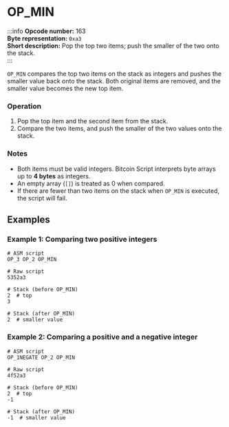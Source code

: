 # OP_MIN

:::info
**Opcode number:** 163  
**Byte representation:** `0xa3`  
**Short description:** Pop the top two items; push the smaller of the two onto the stack.  
:::

`OP_MIN` compares the top two items on the stack as integers and pushes the smaller value back onto the stack. Both original items are removed, and the smaller value becomes the new top item.

### Operation

1. Pop the top item and the second item from the stack.
2. Compare the two items, and push the smaller of the two values onto the stack.

### Notes

- Both items must be valid integers. Bitcoin Script interprets byte arrays up to **4 bytes** as integers.
- An empty array (`[]`) is treated as 0 when compared.
- If there are fewer than two items on the stack when `OP_MIN` is executed, the script will fail.

## Examples

### Example 1: Comparing two positive integers

```shell
# ASM script
OP_3 OP_2 OP_MIN

# Raw script
5352a3

# Stack (before OP_MIN)
2  # top
3

# Stack (after OP_MIN)
2  # smaller value
```

### Example 2: Comparing a positive and a negative integer

```shell
# ASM script
OP_1NEGATE OP_2 OP_MIN

# Raw script
4f52a3

# Stack (before OP_MIN)
2  # top
-1

# Stack (after OP_MIN)
-1  # smaller value
```
